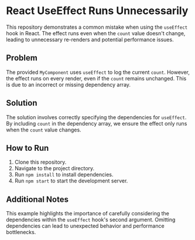 # React UseEffect Runs Unnecessarily

This repository demonstrates a common mistake when using the `useEffect` hook in React.  The effect runs even when the `count` value doesn't change, leading to unnecessary re-renders and potential performance issues.

## Problem

The provided `MyComponent` uses `useEffect` to log the current `count`. However, the effect runs on every render, even if the `count` remains unchanged.  This is due to an incorrect or missing dependency array.

## Solution

The solution involves correctly specifying the dependencies for `useEffect`. By including `count` in the dependency array, we ensure the effect only runs when the `count` value changes.

## How to Run

1. Clone this repository.
2. Navigate to the project directory.
3. Run `npm install` to install dependencies.
4. Run `npm start` to start the development server.

## Additional Notes

This example highlights the importance of carefully considering the dependencies within the `useEffect` hook's second argument.  Omitting dependencies can lead to unexpected behavior and performance bottlenecks.